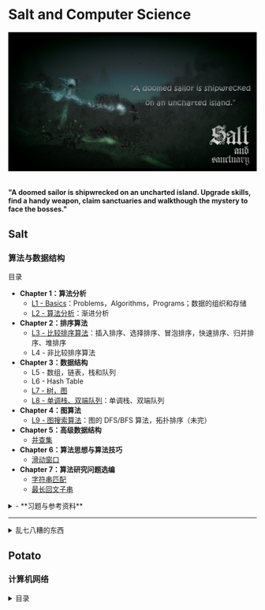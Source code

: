 # Salt and Computer Science

<div align="center">
<img src="https://github.com/TBD2021/Salt-and-Computer-Science/blob/main/Algorithms/img/SaltAndSanctuary1.png" width=800px>
</div>

<br>

**"A doomed sailor is shipwrecked on an uncharted island. Upgrade skills, find a handy weapon, claim sanctuaries and walkthough the mystery to face the bosses."**

## Salt

### 算法与数据结构

<summary>目录</summary>
  
- **Chapter 1：算法分析**
  - [L1 - Basics](Algorithms/算法分析/Basics.md)：Problems，Algorithms，Programs；数据的组织和存储
  - [L2 - 算法分析](Algorithms/算法分析/算法分析.md)：渐进分析
- **Chapter 2：排序算法**
  - [L3 - 比较排序算法](Algorithms/算法/比较排序算法.md)：插入排序、选择排序、冒泡排序，快速排序、归并排序、堆排序
  - L4 - 非比较排序算法
- **Chapter 3：数据结构**
  - L5 - 数组，链表，栈和队列
  - L6 - Hash Table
  - [L7 - 树，图](Algorithms/数据结构/树&图.md)
  - [L8 - 单调栈、双端队列](Algorithms/数据结构/双端队列.md)：单调栈、双端队列
- **Chapter 4：图算法**
  - [L9 - 图搜索算法](Algorithms/算法/图搜索算法.md)：图的 DFS/BFS 算法，拓扑排序（未完）
- **Chapter 5：高级数据结构**
  - [并查集](Algorithms/数据结构/并查集.md)
- **Chapter 6：算法思想与算法技巧**
  - [滑动窗口](Algorithms/算法/滑动窗口.md)
- **Chapter 7：算法研究问题选编**
  - [字符串匹配](Algorithms/算法/字符串匹配算法.md)
  - [最长回文子串](Algorithms/算法/最长回文子串.md)
  


<details><summary>- **习题与参考资料**</summary>
  
  **习题** 
  - [算法题解](Algorithms/算法题解.md)
    
  **参考资料**
  - [CS3 Data Structures & Algorithms](https://opendsa-server.cs.vt.edu/ODSA/Books/CS3/html/index.html)
</details> 

----------------------------------------------------------------------------
<details><summary>乱七八糟的东西</summary>
  - 数组与矩阵
 
  - 位运算与数学算法

- **算法思想**


- **Optional Topic**
  - [Loop Invariant](https://www.cs.miami.edu/home/burt/learning/Math120.1/Notes/LoopInvar.html) 

</details>




## Potato

### 计算机网络

<details><summary>目录</summary>
  
- **Chapter 1：Network layer**
  - L1 - Internet Address

</details>
